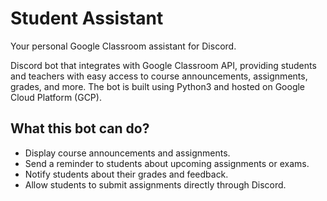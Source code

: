 # Student Assistant
Your personal Google Classroom assistant for Discord.

Discord bot that integrates with Google Classroom API, providing students and teachers with easy access to course announcements, assignments, grades, and more. The bot is built using Python3 and hosted on Google Cloud Platform (GCP).

## What this bot can do?
- Display course announcements and assignments.
- Send a reminder to students about upcoming assignments or exams.
- Notify students about their grades and feedback.
- Allow students to submit assignments directly through Discord.
